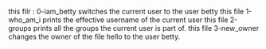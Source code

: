  this filr : 0-iam_betty switches the current user to the user betty
 this file 1-who_am_i prints the effective username of the current user
 this file 2-groups  prints all the groups the current user is part of.
 this file 3-new_owner  changes the owner of the file hello to the user betty.
